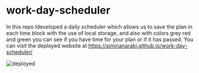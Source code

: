 # work-day-scheduler
In this repo Ideveloped a daily scheduler which allows us to save the plan in each time block with the use of local storage,
and also with colors grey red and green you can see if you have time for your plan or if it has passed.
You can visit the deployed website at https://siminanaraki.github.io/work-day-scheduler/

![deployed](https://github.com/SiminAnaraki/work-day-scheduler/assets/131350645/9b59ac1e-d8ef-4694-96f5-915241a34eb6)
